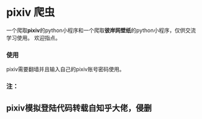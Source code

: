 # pixiv 爬虫
一个爬取**pixiv**的python小程序和一个爬取**彼岸网壁纸**的python小程序，仅供交流学习使用。
欢迎指点。

### 使用
pixiv需要翻墙并且输入自己的pixiv账号密码使用。


### 注：  
## pixiv模拟登陆代码转载自知乎大佬，侵删  


